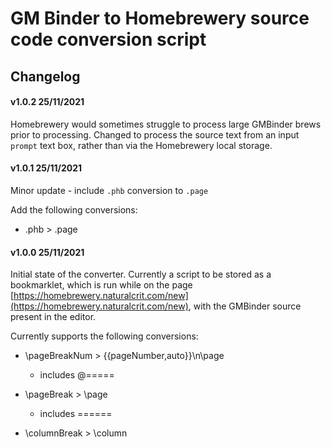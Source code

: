 # GM Binder to Homebrewery source code conversion script

## Changelog

#### v1.0.2 25/11/2021

Homebrewery would sometimes struggle to process large GMBinder brews prior to processing. Changed to process the source text from an input `prompt` text box, rather than via the Homebrewery local storage.


#### v1.0.1 25/11/2021

Minor update - include `.phb` conversion to `.page`

Add the following conversions:

- .phb > .page


#### v1.0.0 25/11/2021

Initial state of the converter. Currently a script to be stored as a bookmarklet, which is run while on the page [https://homebrewery.naturalcrit.com/new](https://homebrewery.naturalcrit.com/new), with the GMBinder source present in the editor.

Currently supports the following conversions:

- \pageBreakNum > {{pageNumber,auto}}\n\page
  - includes @=====

- \pageBreak > \page
  - includes ======
  
- \columnBreak > \column